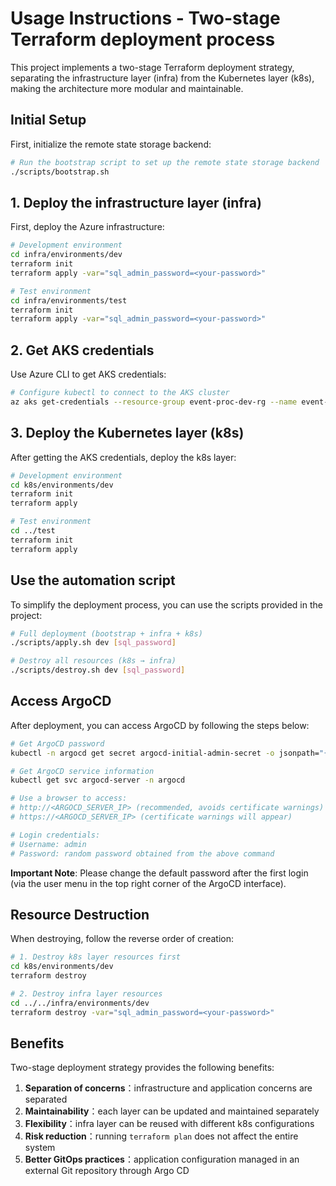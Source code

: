 # Usage Instructions - Two-stage Terraform deployment process

This project implements a two-stage Terraform deployment strategy, separating the infrastructure layer (infra) from the Kubernetes layer (k8s), making the architecture more modular and maintainable.

## Initial Setup

First, initialize the remote state storage backend:

```bash
# Run the bootstrap script to set up the remote state storage backend
./scripts/bootstrap.sh
```

## 1. Deploy the infrastructure layer (infra)

First, deploy the Azure infrastructure:

```bash
# Development environment
cd infra/environments/dev
terraform init
terraform apply -var="sql_admin_password=<your-password>"

# Test environment
cd infra/environments/test
terraform init
terraform apply -var="sql_admin_password=<your-password>"
```

## 2. Get AKS credentials

Use Azure CLI to get AKS credentials:

```bash
# Configure kubectl to connect to the AKS cluster
az aks get-credentials --resource-group event-proc-dev-rg --name event-proc-dev-aks --overwrite-existing
```

## 3. Deploy the Kubernetes layer (k8s)

After getting the AKS credentials, deploy the k8s layer:

```bash
# Development environment
cd k8s/environments/dev
terraform init
terraform apply

# Test environment
cd ../test
terraform init
terraform apply
```

## Use the automation script

To simplify the deployment process, you can use the scripts provided in the project:

```bash
# Full deployment (bootstrap + infra + k8s)
./scripts/apply.sh dev [sql_password]

# Destroy all resources (k8s → infra)
./scripts/destroy.sh dev [sql_password]
```

## Access ArgoCD

After deployment, you can access ArgoCD by following the steps below:

```bash
# Get ArgoCD password
kubectl -n argocd get secret argocd-initial-admin-secret -o jsonpath="{.data.password}" | base64 -d

# Get ArgoCD service information
kubectl get svc argocd-server -n argocd

# Use a browser to access:
# http://<ARGOCD_SERVER_IP> (recommended, avoids certificate warnings)
# https://<ARGOCD_SERVER_IP> (certificate warnings will appear)

# Login credentials:
# Username: admin
# Password: random password obtained from the above command
```

**Important Note**: Please change the default password after the first login (via the user menu in the top right corner of the ArgoCD interface).

## Resource Destruction

When destroying, follow the reverse order of creation:

```bash
# 1. Destroy k8s layer resources first
cd k8s/environments/dev
terraform destroy

# 2. Destroy infra layer resources
cd ../../infra/environments/dev
terraform destroy -var="sql_admin_password=<your-password>"
```

## Benefits

Two-stage deployment strategy provides the following benefits:

1. **Separation of concerns**：infrastructure and application concerns are separated
2. **Maintainability**：each layer can be updated and maintained separately
3. **Flexibility**：infra layer can be reused with different k8s configurations
4. **Risk reduction**：running `terraform plan` does not affect the entire system
5. **Better GitOps practices**：application configuration managed in an external Git repository through Argo CD
